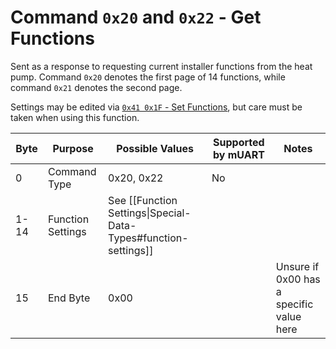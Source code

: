 # Command `0x20` and `0x22` - Get Functions

Sent as a response to requesting current installer functions from the heat pump. Command `0x20` denotes the first page 
of 14 functions, while command `0x21` denotes the second page.

Settings may be edited via [`0x41 0x1F` - Set Functions][set-functions], but care
must be taken when using this function.

| Byte | Purpose           | Possible Values                                                 | Supported by mUART | Notes                                    |
|------|-------------------|-----------------------------------------------------------------|--------------------|------------------------------------------|
| 0    | Command Type      | 0x20, 0x22                                                      | No                 |
| 1-14 | Function Settings | See [[Function Settings\|Special-Data-Types#function-settings]] |                    |                                          |
| 15   | End Byte          | 0x00                                                            |                    | Unsure if 0x00 has a specific value here |

[set-functions]: ../0x41-set-request/0x1F-0x21-set-functions.md
